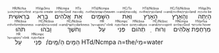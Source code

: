 <ruby><ruby>בְּרֵאשִׁית<rt>ב=in/רֵאשִׁית=first</rt></ruby><rt>HR/Ncfsa</rt></ruby> <ruby><ruby>בָּרָא<rt>בָּרָא=to create</rt></ruby><rt>HVqp3ms</rt></ruby> <ruby><ruby>אֱלֹהִים<rt>אֱלֹהִים=God</rt></ruby><rt>HNcmpa</rt></ruby> <ruby><ruby>אֵת<rt>אֵת=obj.</rt></ruby><rt>HTo</rt></ruby> <ruby><ruby>הַשָּׁמַיִם<rt>ה=the/שָׁמַיִם=heaven</rt></ruby><rt>HTd/Ncmpa</rt></ruby> <ruby><ruby>וְאֵת<rt>ו=and/אֵת=obj.</rt></ruby><rt>HC/To</rt></ruby> <ruby><ruby>הָאָרֶץ<rt>ה=the/אֶ֫רֶץ=land</rt></ruby><rt>HTd/Ncbsa</rt></ruby> <ruby><ruby>וְהָאָרֶץ<rt>ו=and/ה=the/אֶ֫רֶץ=land</rt></ruby><rt>HC/Td/Ncbsa</rt></ruby> <ruby><ruby>הָיְתָה<rt>הָיָה=to be</rt></ruby><rt>HVqp3fs</rt></ruby> <ruby><ruby>תֹהוּ<rt>תֹּ֫הוּ=formlessness</rt></ruby><rt>HNcbsa</rt></ruby> <ruby><ruby>וָבֹהוּ<rt>ו=and/בֹּהוּ=void</rt></ruby><rt>HC/Ncbsa</rt></ruby> <ruby><ruby>וְחֹשֶׁךְ<rt>ו=and/חֹ֫שֶׁךְ=darkness</rt></ruby><rt>HC/Ncbsa</rt></ruby> <ruby><ruby>עַל<rt>עַל=upon/־=link</rt></ruby><rt>HR</rt></ruby> <ruby><ruby>פְּנֵי<rt>פָּנֶה=face</rt></ruby><rt>HNcmpc</rt></ruby> <ruby><ruby>תְהוֹם<rt>תְּהוֹם=abyss</rt></ruby><rt>HNcbsa</rt></ruby> <ruby><ruby>וְרוּחַ<rt>ו=and/רוּחַ=spirit</rt></ruby><rt>HC/Ncbsc</rt></ruby> <ruby><ruby>אֱלֹהִים<rt>אֱלֹהִים=God</rt></ruby><rt>HNcmpa</rt></ruby> <ruby><ruby>מְרַחֶפֶת<rt>רָחַף=to hover</rt></ruby><rt>HVprfsa</rt></ruby> <ruby><ruby>עַל<rt>עַל=upon/־=link</rt></ruby><rt>HR</rt></ruby> <ruby><ruby>פְּנֵי<rt>פָּנֶה=face</rt></ruby><rt>HNcmpc</rt></ruby> הַמָּיִם	הַ/מָּֽיִם/׃	HTd/Ncmpa	ה=the/מַי=water